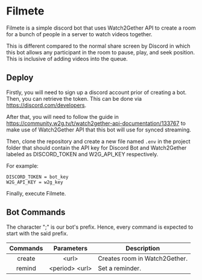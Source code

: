 # Filmete

Filmete is a simple discord bot that uses Watch2Gether API to create a room for a bunch of people in a server to watch videos together.

This is different compared to the normal share screen by Discord in which this bot allows any participant in the room to pause, play, and seek position. This is inclusive of adding videos into the queue.

## Deploy

Firstly, you will need to sign up a discord account prior of creating a bot. Then, you can retrieve the token. This can be done via https://discord.com/developers.

After that, you will need to follow the guide in https://community.w2g.tv/t/watch2gether-api-documentation/133767 to make use of Watch2Gether API that this bot will use for synced streaming.

Then, clone the repository and create a new file named `.env` in the project folder that should contain the API key for Discord Bot and Watch2Gether labeled as DISCORD_TOKEN and W2G_API_KEY respectively.

For example:

```
DISCORD_TOKEN = bot_key
W2G_API_KEY = w2g_key
```

Finally, execute Filmete.

## Bot Commands

The character ";" is our bot's prefix. Hence, every command is expected to start with the said prefix.

| Commands |     Parameters     | Description                   |
| :------: | :----------------: | ----------------------------- |
|  create  |      \<url\>       | Creates room in Watch2Gether. |
|  remind  | \<period\> \<url\> | Set a reminder.               |
